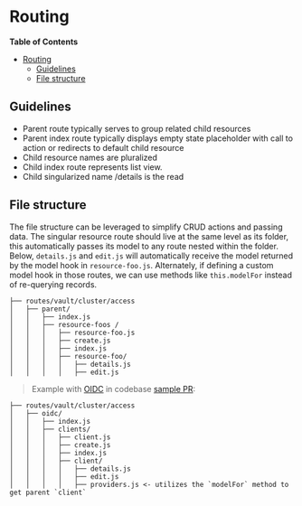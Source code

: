 # Routing

<!-- START doctoc generated TOC please keep comment here to allow auto update -->
<!-- DON'T EDIT THIS SECTION, INSTEAD RE-RUN doctoc TO UPDATE -->

**Table of Contents**

- [Routing](#routing)
  - [Guidelines](#guidelines)
  - [File structure](#file-structure)

<!-- END doctoc generated TOC please keep comment here to allow auto update -->

## Guidelines

- Parent route typically serves to group related child resources
- Parent index route typically displays empty state placeholder with call to action or redirects to default child resource
- Child resource names are pluralized
- Child index route represents list view.
- Child singularized name /details is the read

## File structure

The file structure can be leveraged to simplify CRUD actions and passing data. The singular resource route should live at the same level as its folder, this automatically passes its model to any route nested within the folder.
Below, `details.js` and `edit.js` will automatically receive the model returned by the model hook in `resource-foo.js`. Alternately, if defining a custom model hook in those routes, we can use methods like `this.modelFor` instead of re-querying records.

```
├── routes/vault/cluster/access
│   ├── parent/
│   │   ├── index.js
│   │   ├── resource-foos /
│   │   │   ├── resource-foo.js
│   │   │   ├── create.js
│   │   │   ├── index.js
│   │   │   ├── resource-foo/
│   │   │   │   ├── details.js
│   │   │   │   ├── edit.js
```

> Example with [OIDC](../app/routes/vault/cluster/access/oidc/) in codebase [sample PR](https://github.com/hashicorp/vault/pull/16028):

```
├── routes/vault/cluster/access
│   ├── oidc/
│   │   ├── index.js
│   │   ├── clients/
│   │   │   ├── client.js
│   │   │   ├── create.js
│   │   │   ├── index.js
│   │   │   ├── client/
│   │   │   │   ├── details.js
│   │   │   │   ├── edit.js
│   │   │   │   ├── providers.js <- utilizes the `modelFor` method to get parent `client`
```
